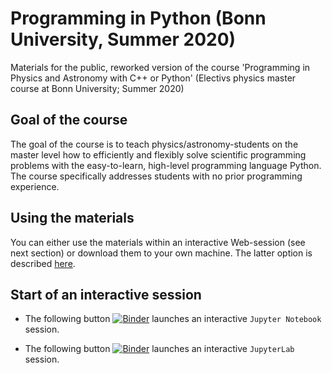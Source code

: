 # Programming in Python (Bonn University, Summer 2020)

Materials for the public, reworked version of the course 'Programming in
Physics and Astronomy with C++ or Python' (Electivs physics master course at
Bonn University; Summer 2020)

## Goal of the course
The goal of the course is to teach physics/astronomy-students on the
master level how to efficiently and flexibly solve scientific
programming problems with the easy-to-learn, high-level programming
language Python. The course specifically addresses students with no
prior programming experience.

## Using the materials
You can either use the materials within an interactive Web-session
(see next section) or download them to your own machine. The latter
option is described
[here](https://github.com/terben/Programming_in_Python_2020_YouTube_version/tree/master/retrieve_materials).

## Start of an interactive session
- The following button [![Binder](https://mybinder.org/badge_logo.svg)](https://mybinder.org/v2/gh/terben/Programming_in_Python_2020_YouTube_version/HEAD?urlpath=tree) launches an interactive `Jupyter Notebook` session.

- The following button [![Binder](https://mybinder.org/badge_logo.svg)](https://mybinder.org/v2/gh/terben/Programming_in_Python_2020_YouTube_version/HEAD?urlpath=lab) launches an interactive `JupyterLab` session.
